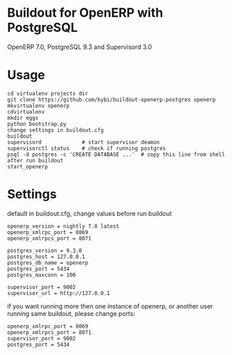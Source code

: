 Buildout for OpenERP with PostgreSQL
====================================

OpenERP 7.0, PostgreSQL 9.3 and Supervisord 3.0

Usage
=====
```Shell
cd virtualenv projects dir
git clone https://github.com/kybi/buildout-openerp-postgres openerp
mkvirtualenv openerp
cdvirtualenv
mkdir eggs
python bootstrap.py
change settings in buildout.cfg
buildout
supervisord             # start supervisor deamon
supervisorctl status    # check if running postgres
psql -d postgres -c 'CREATE DATABASE ...'  # copy this line from shell after run buildout
start_openerp
```

Settings
=========

default in buildout.cfg, change values before run buildout

```Shell
openerp_version = nightly 7.0 latest
openerp_xmlrpc_port = 8069
openerp_xmlrpcs_port = 8071

postgres_version = 9.3.0
postgres_host = 127.0.0.1
postgres_db_name = openerp
postgres_port = 5434
postgres_maxconn = 100

supervisor_port = 9002
supervisor_url = http://127.0.0.1
```

if you want running more then one instance of openerp, or another user running same buildout,
please change ports:
```Shell
openerp_xmlrpc_port = 8069
openerp_xmlrpcs_port = 8071
supervisor_port = 9002
postgres_port = 5434
```